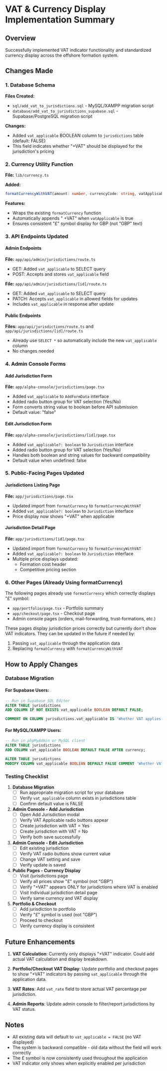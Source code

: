 # VAT & Currency Display Implementation Summary

## Overview
Successfully implemented VAT indicator functionality and standardized currency display across the offshore formation system.

## Changes Made

### 1. Database Schema
**Files Created:**
- `sql/add_vat_to_jurisdictions.sql` - MySQL/XAMPP migration script
- `database/add_vat_to_jurisdictions_supabase.sql` - Supabase/PostgreSQL migration script

**Changes:**
- Added `vat_applicable` BOOLEAN column to `jurisdictions` table (default: FALSE)
- This field indicates whether "+VAT" should be displayed for the jurisdiction's pricing

### 2. Currency Utility Function
**File:** `lib/currency.ts`

**Added:**
```typescript
formatCurrencyWithVAT(amount: number, currencyCode: string, vatApplicable?: boolean): string
```

**Features:**
- Wraps the existing `formatCurrency` function
- Automatically appends " +VAT" when `vatApplicable` is true
- Ensures consistent "£" symbol display for GBP (not "GBP" text)

### 3. API Endpoints Updated

#### Admin Endpoints
**File:** `app/api/admin/jurisdictions/route.ts`
- GET: Added `vat_applicable` to SELECT query
- POST: Accepts and stores `vat_applicable` field

**File:** `app/api/admin/jurisdictions/[id]/route.ts`
- GET: Added `vat_applicable` to SELECT query
- PATCH: Accepts `vat_applicable` in allowed fields for updates
- Includes `vat_applicable` in response after update

#### Public Endpoints
**Files:** `app/api/jurisdictions/route.ts` and `app/api/jurisdictions/[id]/route.ts`
- Already use `SELECT *` so automatically include the new `vat_applicable` column
- No changes needed

### 4. Admin Console Forms

#### Add Jurisdiction Form
**File:** `app/alpha-console/jurisdictions/page.tsx`
- Added `vat_applicable` to `AddFormData` interface
- Added radio button group for VAT selection (Yes/No)
- Form converts string value to boolean before API submission
- Default value: "false"

#### Edit Jurisdiction Form
**File:** `app/alpha-console/jurisdictions/[id]/page.tsx`
- Added `vat_applicable?: boolean` to `Jurisdiction` interface
- Added radio button group for VAT selection (Yes/No)
- Handles both boolean and string values for backward compatibility
- Default value when undefined: false

### 5. Public-Facing Pages Updated

#### Jurisdictions Listing Page
**File:** `app/jurisdictions/page.tsx`
- Updated import from `formatCurrency` to `formatCurrencyWithVAT`
- Added `vat_applicable?: boolean` to `Jurisdiction` interface
- Price display now shows "+VAT" when applicable

#### Jurisdiction Detail Page
**File:** `app/jurisdictions/[id]/page.tsx`
- Updated import from `formatCurrency` to `formatCurrencyWithVAT`
- Added `vat_applicable?: boolean` to `Jurisdiction` interface
- Multiple price displays updated:
  - Formation cost header
  - Competitive pricing section

### 6. Other Pages (Already Using formatCurrency)
The following pages already use `formatCurrency` which correctly displays "£" symbol:
- `app/portfolio/page.tsx` - Portfolio summary
- `app/checkout/page.tsx` - Checkout page
- Admin console pages (orders, mail-forwarding, trust-formations, etc.)

These pages display jurisdiction prices correctly but currently don't show VAT indicators. They can be updated in the future if needed by:
1. Passing `vat_applicable` through the application data
2. Replacing `formatCurrency` with `formatCurrencyWithVAT`

## How to Apply Changes

### Database Migration

#### For Supabase Users:
```sql
-- Run in Supabase SQL Editor
ALTER TABLE jurisdictions
ADD COLUMN IF NOT EXISTS vat_applicable BOOLEAN DEFAULT FALSE;

COMMENT ON COLUMN jurisdictions.vat_applicable IS 'Whether VAT applies to this jurisdiction pricing';
```

#### For MySQL/XAMPP Users:
```sql
-- Run in phpMyAdmin or MySQL client
ALTER TABLE jurisdictions
ADD COLUMN vat_applicable BOOLEAN DEFAULT FALSE AFTER currency;

ALTER TABLE jurisdictions
MODIFY COLUMN vat_applicable BOOLEAN DEFAULT FALSE COMMENT 'Whether VAT applies to this jurisdiction pricing';
```

### Testing Checklist

1. **Database Migration**
   - [ ] Run appropriate migration script for your database
   - [ ] Verify `vat_applicable` column exists in jurisdictions table
   - [ ] Confirm default value is FALSE

2. **Admin Console - Add Jurisdiction**
   - [ ] Open Add Jurisdiction modal
   - [ ] Verify VAT Applicable radio buttons appear
   - [ ] Create jurisdiction with VAT = Yes
   - [ ] Create jurisdiction with VAT = No
   - [ ] Verify both save successfully

3. **Admin Console - Edit Jurisdiction**
   - [ ] Edit existing jurisdiction
   - [ ] Verify VAT radio buttons show current value
   - [ ] Change VAT setting and save
   - [ ] Verify update is saved

4. **Public Pages - Currency Display**
   - [ ] Visit /jurisdictions page
   - [ ] Verify all prices show "£" symbol (not "GBP")
   - [ ] Verify "+VAT" appears ONLY for jurisdictions where VAT is enabled
   - [ ] Visit individual jurisdiction detail page
   - [ ] Verify same currency and VAT display

5. **Portfolio & Checkout**
   - [ ] Add jurisdiction to portfolio
   - [ ] Verify "£" symbol is used (not "GBP")
   - [ ] Proceed to checkout
   - [ ] Verify currency display is consistent

## Future Enhancements

1. **VAT Calculation**: Currently only displays "+VAT" indicator. Could add actual VAT calculation and display breakdown.

2. **Portfolio/Checkout VAT Display**: Update portfolio and checkout pages to show "+VAT" indicators by passing `vat_applicable` through the application data.

3. **VAT Rates**: Add `vat_rate` field to store actual VAT percentage per jurisdiction.

4. **Admin Reports**: Update admin console to filter/report jurisdictions by VAT status.

## Notes

- All existing data will default to `vat_applicable = FALSE` (no VAT displayed)
- The system is backward compatible - old data without the field will work correctly
- The £ symbol is now consistently used throughout the application
- VAT indicator only shows when explicitly enabled per jurisdiction
